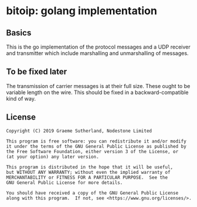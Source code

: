 # bitoip: golang implementation

## Basics
This is the go implementation of the protocol messages and a UDP receiver and transmitter
which include marshalling and unmarshalling of messages.

## To be fixed later
The transmission of carrier messages is at their full size. These ought to be 
variable length on the wire.  This should be fixed in a backward-compatible kind of way.

## License
    Copyright (C) 2019 Graeme Sutherland, Nodestone Limited

    This program is free software: you can redistribute it and/or modify
    it under the terms of the GNU General Public License as published by
    the Free Software Foundation, either version 3 of the License, or
    (at your option) any later version.

    This program is distributed in the hope that it will be useful,
    but WITHOUT ANY WARRANTY; without even the implied warranty of
    MERCHANTABILITY or FITNESS FOR A PARTICULAR PURPOSE.  See the
    GNU General Public License for more details.

    You should have received a copy of the GNU General Public License
    along with this program.  If not, see <https://www.gnu.org/licenses/>.
